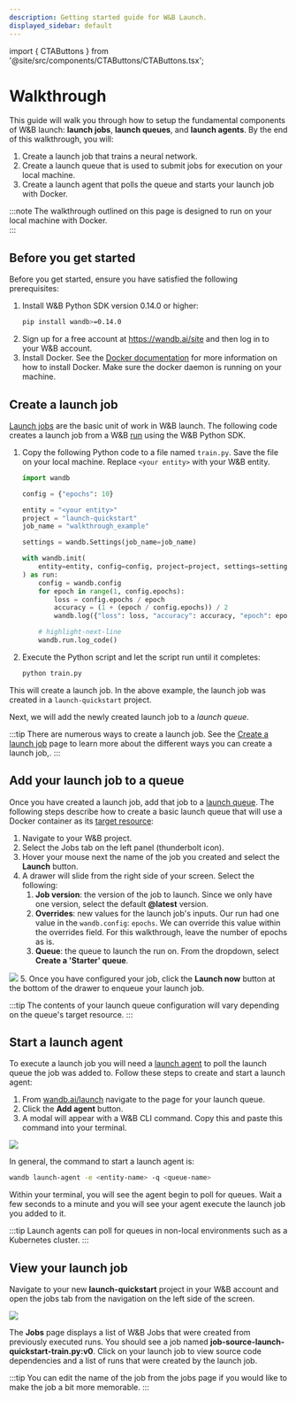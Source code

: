 ```yaml
---
description: Getting started guide for W&B Launch.
displayed_sidebar: default
---
```

import { CTAButtons } from '@site/src/components/CTAButtons/CTAButtons.tsx';

# Walkthrough

<CTAButtons colabLink="https://colab.research.google.com/drive/1wX0OSVxZJDHRsZaOaOEDx-lLUrO1hHgP"/>


This guide will walk you through how to setup the fundamental components of W&B launch:  **launch jobs**, **launch queues**, and **launch agents**. By the end of this walkthrough, you will:

1. Create a launch job that trains a neural network.
2. Create a launch queue that is used to submit jobs for execution on your local machine.
3. Create a launch agent that polls the queue and starts your launch job with Docker.

:::note
The walkthrough outlined on this page is designed to run on your local machine with Docker.  
:::

## Before you get started

Before you get started, ensure you have satisfied the following prerequisites:
1. Install W&B Python SDK version 0.14.0 or higher:
    ```bash
    pip install wandb>=0.14.0
    ```
2. Sign up for a free account at https://wandb.ai/site and then log in to your W&B account. 
3. Install Docker. See the [Docker documentation](https://docs.docker.com/get-docker/) for more information on how to install Docker. Make sure the docker daemon is running on your machine.

## Create a launch job

[Launch jobs](./launch-terminology#launch-job) are the basic unit of work in W&B launch. The following code creates a launch job from a W&B [run](../../ref/python/run.md) using the W&B Python SDK.

1. Copy the following Python code to a file named `train.py`. Save the file on your local machine. Replace `<your entity>` with your W&B entity.

    ```python title="train.py"
    import wandb

    config = {"epochs": 10}

    entity = "<your entity>"
    project = "launch-quickstart"
    job_name = "walkthrough_example"

    settings = wandb.Settings(job_name=job_name)

    with wandb.init(
        entity=entity, config=config, project=project, settings=settings
    ) as run:
        config = wandb.config
        for epoch in range(1, config.epochs):
            loss = config.epochs / epoch
            accuracy = (1 + (epoch / config.epochs)) / 2
            wandb.log({"loss": loss, "accuracy": accuracy, "epoch": epoch})

        # highlight-next-line
        wandb.run.log_code()
    ```

2. Execute the Python script and let the script run until it completes:
    ```bash
    python train.py
    ```

This will create a launch job. In the above example, the launch job was created in a `launch-quickstart` project.

Next, we will add the newly created launch job to a *launch queue*.

:::tip
There are numerous ways to create a launch job. See the [Create a launch job](./create-launch-job.md) page to learn more about the different ways you can create a launch job,.
:::

## Add your launch job to a queue
Once you have created a launch job, add that job to a [launch queue](./launch-terminology.md#launch-queue). The following steps describe how to create a basic launch queue that will use a Docker container as its [target resource](./launch-terminology.md#target-resources):
<!-- ![](/images/launch/simple-job.png) -->

1. Navigate to your W&B project. 
2. Select the Jobs tab on the left panel (thunderbolt icon).
3. Hover your mouse next the name of the job you created and select the **Launch** button.
4. A drawer will slide from the right side of your screen. Select the following:
    1. **Job version**: the version of the job to launch. Since we only have one version, select the default **@latest** version.
    2. **Overrides**: new values for the launch job's inputs. Our run had one value in the `wandb.config`: `epochs`. We can override this value within the overrides field. For this walkthrough, leave the number of epochs as is.
    3. **Queue**: the queue to launch the run on. From the dropdown, select **Create a 'Starter' queue**.

![](/images/launch/starter-launch.gif)
5. Once you have configured your job, click the **Launch now** button at the bottom of the drawer to enqueue your launch job.


:::tip
The contents of your launch queue configuration will vary depending on the queue's target resource.
:::


## Start a launch agent
To execute a launch job you will need a [launch agent](./launch-terminology.md#launch-agent) to poll the launch queue the job was added to. Follow these steps to create and start a launch agent:

1. From [wandb.ai/launch](https://wandb.ai/launch) navigate to the page for your launch queue.
2. Click the **Add agent** button.
3. A modal will appear with a W&B CLI command. Copy this and paste this command into your terminal.

![](/images/launch/activate_starter_queue_agent.png)

In general, the command to start a launch agent is:

```bash
wandb launch-agent -e <entity-name> -q <queue-name>
```

Within your terminal, you will see the agent begin to poll for queues. Wait a few seconds to a minute and you will see your agent execute the launch job you added to it.

:::tip
Launch agents can poll for queues in non-local environments such as a Kubernetes cluster.
:::


## View your launch job

Navigate to your new **launch-quickstart** project in your W&B account and open the jobs tab from the navigation on the left side of the screen.

![](/images/launch/jobs-tab.png)

The **Jobs** page displays a list of W&B Jobs that were created from previously executed runs. You should see a job named **job-source-launch-quickstart-train.py:v0**. Click on your launch job to view source code dependencies and a list of runs that were created by the launch job.

:::tip
You can edit the name of the job from the jobs page if you would like to make the job a bit more memorable.
:::
